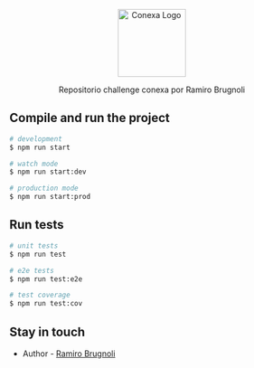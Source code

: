 <p align="center">
  <a href="http://nestjs.com/" target="blank"><img src="https://conexa.ai/meta-logo.jpg" width="120" alt="Conexa Logo" /></a>
</p>

  <p align="center">Repositorio challenge conexa por Ramiro Brugnoli</p>
    <p align="center">


## Compile and run the project

```bash
# development
$ npm run start

# watch mode
$ npm run start:dev

# production mode
$ npm run start:prod
```

## Run tests

```bash
# unit tests
$ npm run test

# e2e tests
$ npm run test:e2e

# test coverage
$ npm run test:cov
```

## Stay in touch

- Author - [Ramiro Brugnoli](https://www.linkedin.com/in/ramirobrugnoli/)

